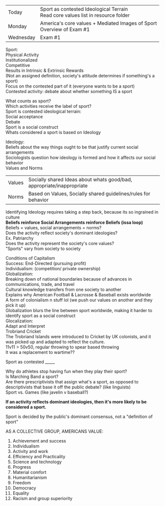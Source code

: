 |   |   |
|---|---|
|Today|Sport as contested Ideological Terrain  <br>Read core values list in resource folder|
|Monday|America's core values + Mediated Images of Sport  <br>Overview of Exam #1|
|Wednesday|Exam #1|
 
Sport:  
Physical Activity  
Institutionalized  
Competitive  
Results in Intrinsic & Extrinsic Rewards  
(Not an assigned definition, society's attitude determines if something's a sport)  
Focus on the contested part of it (everyone wants to be a sport)  
Contested activity: debate about whether something IS a sport
 
What counts as sport?  
Which activities receive the label of sport?  
Sport is contested ideological terrain:  
Social acceptance  
Debate  
Sport is a social construct  
Whats considered a sport is based on Ideology
 
Ideology:  
Beliefs about the way things ought to be that justify current social arrangements  
Sociologists question how ideology is formed and how it affects our social behavior  
Values and Norms

|   |   |
|---|---|
|Values|Socially shared Ideas about whats good/bad, appropriate/inappropriate|
|Norms|Based on Values, Socially shared guidelines/rules for behavior|

Identifying Ideology requires taking a step back, because its so ingrained in culture  
**Beliefs reinforce Social Arrangements reinforce Beliefs (issa loop)**  
Beliefs = values, social arrangements = norms?  
Does the activity reflect society's dominant ideologies?  
Ex. Patriarchy  
Does the activity represent the society's core values?  
"Sports" vary from society to society
 
Conditions of Capitalism  
Success: End-Directed (pursuing profit)  
Individualism: (competition/ private ownership)  
Globalization:  
Breaking down of national boundaries because of advances in communications, trade, and travel  
Cultural knowledge transfers from one society to another  
Explains why American Football & Lacrosse & Baseball exists worldwide  
A form of colonialism n stuff lol (we push our values on another and they pick it up)  
Globalization blurs the line between sport worldwide, making it harder to identify sport as a social construct  
Glocalization:  
Adapt and Interpret  
Trobriand Cricket  
The Trobriand Islands were introduced to Cricket by UK colonists, and it was picked up and adapted to reflect the culture.  
11v11 > 50v50, regular throwing to spear based throwing  
It was a replacement to wartime??
 
Sport as contested _____

Why do athletes stop having fun when they play their sport?  
Is Marching Band a sport?  
Are there prescriptivists that assign what's a sport, as opposed to descriptivists that base it off the public debate? (like linguists)  
Sport vs. Games (like javelin v baseball?)

**If an activity reflects dominant ideologies, then it's more likely to be considered a sport.**

Sport is decided by the public's dominant consensus, not a "definition of sport"

AS A COLLECTIVE GROUP, AMERICANS VALUE:  
1) Achievement and success  
2) Individualism  
3) Activity and work  
4) Efficiency and Practicality  
5) Science and technology  
6) Progress  
7) Material comfort  
8) Humanitarianism  
9) Freedom  
10) Democracy  
11) Equality  
12) Racism and group superiority